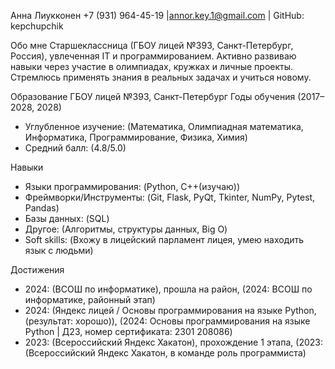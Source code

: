 
Анна Лиукконен
+7 (931) 964-45-19 |annor.key.1@gmail.com | GitHub: kepchupchik

Обо мне
Старшеклассница (ГБОУ лицей №393, Санкт-Петербург, Россия), увлеченная IT и программированием. Активно развиваю навыки через участие в олимпиадах, кружках и личные проекты. Стремлюсь применять знания в реальных задачах и учиться новому.

Образование
ГБОУ лицей №393, Санкт-Петербург
Годы обучения (2017–2028, 2028)
- Углубленное изучение: (Математика, Олимпиадная математика, Информатика, Программирование, Физика, Химия)
- Средний балл: (4.8/5.0)

Навыки
- Языки программирования: (Python, C++(изучаю))
- Фреймворки/Инструменты: (Git, Flask, PyQt, Tkinter, NumPy, Pytest, Pandas)
- Базы данных: (SQL)
- Другое: (Алгоритмы, структуры данных, Big O)
- Soft skills: (Вхожу в лицейский парламент лицея, умею находить язык с людьми)

Достижения
- 2024: (ВСОШ по информатике), прошла на район, (2024: ВСОШ по информатике, районный этап)
- 2024: (Яндекс лицей / Основы программирования на языке Python, (результат: хорошо)), (2024: Основы программирования на языке Python | Д23, номер сертификата: 2301 208086)
- 2023: (Всероссийский Яндекс Хакатон), прохождение 1 этапа, (2023: (Всероссийский Яндекс Хакатон, в команде роль программиста)
